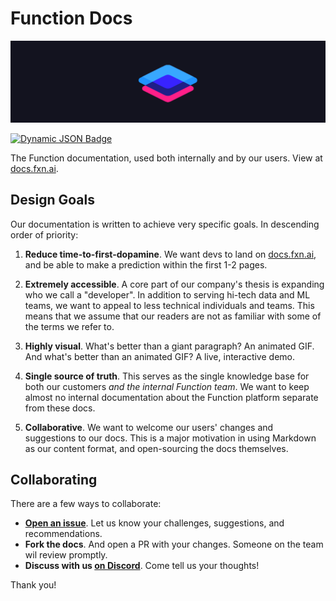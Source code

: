 # Function Docs

![function logo](https://raw.githubusercontent.com/fxnai/.github/main/logo_wide.png)

[![Dynamic JSON Badge](https://img.shields.io/badge/dynamic/json?url=https%3A%2F%2Fdiscord.com%2Fapi%2Finvites%2Fy5vwgXkz2f%3Fwith_counts%3Dtrue&query=%24.approximate_member_count&logo=discord&logoColor=white&label=Function%20community)](https://fxn.ai/community)

The Function documentation, used both internally and by our users. View at [docs.fxn.ai](https://docs.fxn.ai).

## Design Goals
Our documentation is written to achieve very specific goals. In descending order of priority:

1. **Reduce time-to-first-dopamine**. We want devs to land on [docs.fxn.ai](https://docs.fxn.ai), and be able to make a prediction within the first 1-2 pages.

2. **Extremely accessible**. A core part of our company's thesis is expanding who we call a "developer". In addition to serving hi-tech data and ML teams, we want to appeal to less technical individuals and teams. This means that we assume that our readers are not as familiar with some of the terms we refer to.

3. **Highly visual**. What's better than a giant paragraph? An animated GIF. And what's better than an animated GIF? A live, interactive demo.

4. **Single source of truth**. This serves as the single knowledge base for both our customers *and the internal Function team*. We want to keep almost no internal documentation about the Function platform separate from these docs.

5. **Collaborative**. We want to welcome our users' changes and suggestions to our docs. This is a major motivation in using Markdown as our content format, and open-sourcing the docs themselves.

## Collaborating
There are a few ways to collaborate:
- **[Open an issue](https://github.com/fxnai/docs/issues)**. Let us know your challenges, suggestions, and recommendations.
- **Fork the docs**. And open a PR with your changes. Someone on the team wil review promptly.
- **Discuss with us [on Discord](https://fxn.ai/community)**. Come tell us your thoughts!

Thank you!